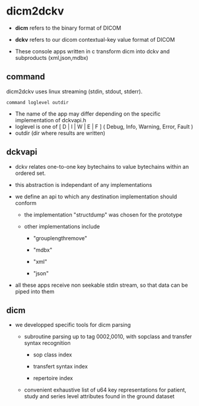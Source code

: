 # dicm2dckv

- **dicm** refers to the binary format of DICOM

- **dckv** refers to our dicom contextual-key value format of DICOM

- These console apps written in  c transform dicm into dckv and subproducts (xml,json,mdbx)


## command

dicm2dckv uses linux streaming (stdin, stdout, stderr).

```
command loglevel outdir
```

- The name of the app may differ depending on the specific implementation of dckvapi.h
- loglevel is one of [ D | I | W | E | F ] ( Debug, Info, Warning, Error, Fault )
- outdir (dir where results are written)

## dckvapi

- dckv relates one-to-one key bytechains to value bytechains within an ordered set.

- this abstraction is independant of any implementations

- we define an api to which any destination implementation should conform
  
  - the implementation "structdump" was chosen for the prototype
  
  - other implementations include 
  
    - "grouplengthremove"
    
    - "mdbx"
    
    - "xml"
    
    - "json"

- all these apps receive non seekable stdin stream, so that data can be piped into them

## dicm

- we developped specific tools for dicm parsing
  
  - subroutine parsing up to tag 0002,0010, with sopclass and transfer syntax recognition
    
    - sop class index
    
    - transfert syntax index
    
    - repertoire index
  
  - convenient exhaustive list of u64 key representations for patient, study and series level attributes found in the ground dataset
